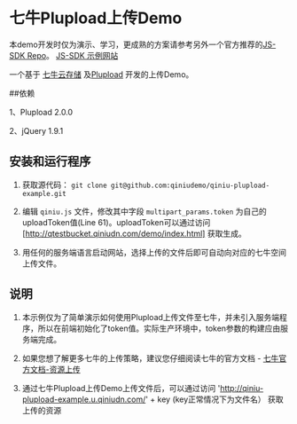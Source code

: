# 七牛Plupload上传Demo

本demo开发时仅为演示、学习，更成熟的方案请参考另外一个官方推荐的[JS-SDK Repo](https://github.com/qiniupd/qiniu-js-sdk)。
[JS-SDK 示例网站](http://jssdk.demo.qiniu.io/)

一个基于 [七牛云存储](http://www.qiniu.com/) 及[Plupload](http://www.plupload.com/) 开发的上传Demo。

##依赖

1、Plupload 2.0.0

2、jQuery 1.9.1

## 安装和运行程序

1. 获取源代码：
    `git clone git@github.com:qiniudemo/qiniu-plupload-example.git`

2. 编辑 `qiniu.js` 文件，修改其中字段 `multipart_params.token` 为自己的uploadToken值(Line 61)。uploadToken可以通过访问[http://qtestbucket.qiniudn.com/demo/index.html] 获取生成。

3. 用任何的服务端语言启动网站，选择上传的文件后即可自动向对应的七牛空间上传文件。

## 说明

1. 本示例仅为了简单演示如何使用Plupload上传文件至七牛，并未引入服务端程序，所以在前端初始化了token值。实际生产环境中，token参数的构建应由服务端完成。

2. 如果您想了解更多七牛的上传策略，建议您仔细阅读七牛的官方文档 - [七牛官方文档-资源上传](http://docs.qiniu.com/api/v6/put.html#uploadToken)

3. 通过七牛Plupload上传Demo上传文件后，可以通过访问  'http://qiniu-plupload-example.u.qiniudn.com/' + key (key正常情况下为文件名） 获取上传的资源
